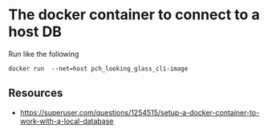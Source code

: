 # The docker container to connect to a host DB

Run like the following

```
docker run  --net=host pch_looking_glass_cli-image
```

## Resources
* https://superuser.com/questions/1254515/setup-a-docker-container-to-work-with-a-local-database
